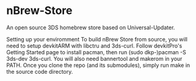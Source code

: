 # nBrew-Store
An open source 3DS homebrew store based on Universal-Updater.

Setting up your enviromment
To build nBrew Store from source, you will need to setup devkitARM with libctru and 3ds-curl. Follow devkitPro's Getting Started page to install pacman, then run (sudo dkp-)pacman -S 3ds-dev 3ds-curl. You will also need bannertool and makerom in your PATH. Once you clone the repo (and its submodules), simply run make in the source code directory.
